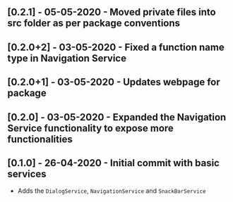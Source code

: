 ## [0.2.1] - 05-05-2020 - Moved private files into src folder as per package conventions

## [0.2.0+2] - 03-05-2020 - Fixed a function name type in Navigation Service

## [0.2.0+1] - 03-05-2020 - Updates webpage for package

## [0.2.0] - 03-05-2020 - Expanded the Navigation Service functionality to expose more functionalities

## [0.1.0] - 26-04-2020 - Initial commit with basic services

- Adds the `DialogService`, `NavigationService` and `SnackBarService`
